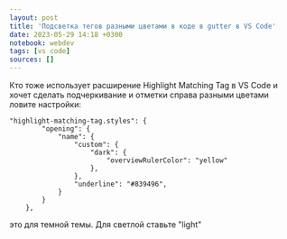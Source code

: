 ```yaml
---
layout: post
title: 'Подсветка тегов разными цветами в коде в gutter в VS Code'
date: 2023-05-29 14:18 +0300
notebook: webdev
tags: [vs code]
sources: []
---
```

Кто тоже использует расширение Highlight Matching Tag в VS Code и хочет сделать подчеркивание и отметки справа разными цветами ловите настройки:
```
"highlight-matching-tag.styles": {
        "opening": {
            "name": {
                "custom": {
                    "dark": {
                        "overviewRulerColor": "yellow"
                    },
                },
                "underline": "#839496",
            }
        }
    },
```
это для темной темы. Для светлой ставьте "light"